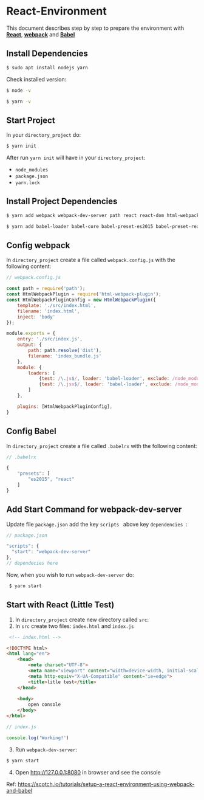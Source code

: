 # React-Environment
This document describes step by step to prepare the environment with [**React**](https://facebook.github.io/react/), [**webpack**](https://webpack.github.io/) and [**Babel**](https://babeljs.io/)

## Install Dependencies ##
```sh
$ sudo apt install nodejs yarn
```
Check installed version:

```sh
$ node -v
```

```sh
$ yarn -v
```
## Start Project ##
In your ```directory_project``` do:
```sh
$ yarn init
```
After run ```yarn init``` will have in your ```directory_project```:
 - ```node_modules```
 - ```package.json```
 - ```yarn.lock```

## Install Project Dependencies ##
```sh
$ yarn add webpack webpack-dev-server path react react-dom html-webpack-plugin
```
```sh
$ yarn add babel-loader babel-core babel-preset-es2015 babel-preset-react --dev
```

## Config webpack ##
In ```directory_project``` create a file called ```webpack.config.js``` with the following content:

```js
// webpack.config.js

const path = require('path');
const HtmlWebpackPlugin = require('html-webpack-plugin');
const HtmlWebpackPluginConfig = new HtmlWebpackPlugin({
    template: './src/index.html',
    filename: 'index.html',
    inject: 'body'
});

module.exports = {
    entry: './src/index.js',
    output: {
        path: path.resolve('dist'),
        filename: 'index_bundle.js'
    },
    module: {
        loaders: [
            {test: /\.js$/, loader: 'babel-loader', exclude: /node_modules/}, // for browser read js written in ES6
            {test: /\.jsx$/, loader: 'babel-loader', exclude: /node_modules/} // for browser read jsx written in ES6
        ]
    },

    plugins: [HtmlWebpackPluginConfig],
}
```

## Config Babel ##
In ```directory_project``` create a file called ```.babelrx``` with the following content:

```js
// .babelrx

{
    "presets": [
        "es2015", "react"
    ]
}
```

## Add Start Command for webpack-dev-server ##
 Update file  ```package.json``` add the key  ```scripts ``` above key  ```dependencies ```:
  ```js
// package.json

"scripts": {
    "start": "webpack-dev-server"
},
// dependecies here
```
Now, when you wish to run ```webpack-dev-server``` do:
```sh
 $ yarn start 
```
## Start with React (Little Test) ##
1. In ```directory_project``` create new directory called ```src```:
2. In ```src``` create two files: ```index.html``` and ```index.js```

```html
 <!-- index.html -->

<!DOCTYPE html>
<html lang="en">
    <head>
        <meta charset="UTF-8">
        <meta name="viewport" content="width=device-width, initial-scale=1.0">
        <meta http-equiv="X-UA-Compatible" content="ie=edge">
        <title>litle test</title>
    </head>
    
    <body>
        open console
    </body>
</html>
 ```
 ```js
// index.js

console.log('Working!')
 ```
3. Run ```webpack-dev-server```:
```sh
$ yarn start
```
4. Open http://127.0.0.1:8080 in browser and see the console

Ref: https://scotch.io/tutorials/setup-a-react-environment-using-webpack-and-babel